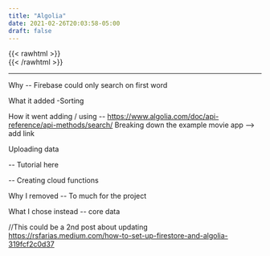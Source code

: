 ```yaml
---
title: "Algolia"
date: 2021-02-26T20:03:58-05:00
draft: false
---
```


{{< rawhtml >}}
<br />
{{< /rawhtml >}}

***
Why -- Firebase could only search on first word

What it added
  -Sorting

How it went adding / using
-- https://www.algolia.com/doc/api-reference/api-methods/search/
Breaking down the example movie app --> add link

Uploading data

 -- Tutorial here

 -- Creating cloud functions

Why I removed
-- To much for the project

What I chose instead
-- core data

//This could be a 2nd post about updating
https://rsfarias.medium.com/how-to-set-up-firestore-and-algolia-319fcf2c0d37
